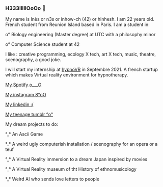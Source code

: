 ### H333lllllOoOo 👋

My name is Inès or n3s or inhow-ch (42) or hinhesh. I am 22 years old. French student from Reunion Island based in Paris.
I am a student in:

   o° Biology engineering (Master degree) at UTC with a philosophy minor
  
   o° Computer Science student at 42
 

I like : creative programming, ecology X tech, art X tech, music, theatre, scenography, a good joke.
 
 
I will start my internship at [hypnoVR](https://hypnovr.io/fr/?gclid=Cj0KCQjwkIGKBhCxARIsAINMioKoD03KJmLxb34SZ6heSA4E7ZoyXs8mtvNx-dNr_s_TlxFVoCKVn-EaAvCxEALw_wcB)
 in Septembre 2021. A french startup which makes Virtual reality environment for hypnotherapy.


[My Spotify o___O](https://open.spotify.com/playlist/6XsbO5nUAKYwEefKPPUZkh?si=4151e481d3a3496am)


[My instagram 8°oO](https://www.instagram.com/nn33sy/)

[My  linkedin :( ](https://www.linkedin.com/in/in%C3%A8s-hc/)

[My teenage tumblr °o°](https://shooouuut.tumblr.com/page/4)



My dream projects to do:

°_° An Ascii Game

°_° A weird ugly computerish installation / scenography for an opera or a teuf

°_° A Virtual Reality immersion to a dream Japan inspired by movies
 
°_° A Virtual Reality museum of tht History of ethnomusicology

°_° Weird AI who sends love letters to people
